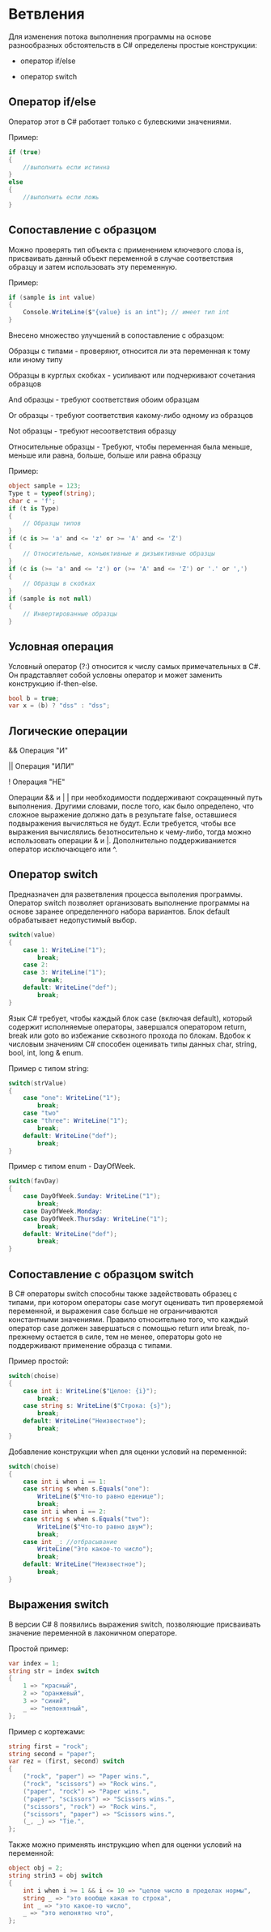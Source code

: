 # Ветвления

Для изменения потока выполнения программы на основе разнообразных обстоятельств в C# определены простые конструкции:

- оператор if/else

- оператор switch

## Оператор if/else

Оператор этот в C# работает только с булевскими значениями. 

Пример:

```csharp
if (true) 
{
    //выполнить если истинна
}
else
{
    //выполнить если ложь
}
```

## Сопоставление с образцом

Можно проверять тип объекта с применением ключевого слова is, присваивать данный объект переменной в случае соответствия образцу и затем использовать эту переменную.

Пример:

```csharp
if (sample is int value)
{
    Console.WriteLine($"{value} is an int"); // имеет тип int
}
```

Внесено множество улучшений в сопоставление с образцом:

Образцы с типами - проверяют, относится ли эта переменная к тому или иному типу

Образцы в курглых скобках - усиливают или подчеркивают сочетания образцов

And образцы - требуют соответствия обоим образцам

Or образцы - требуют соответствия какому-либо одному из образцов

Not образцы - требуют несоответствия образцу

Относительные образцы - Требуют, чтобы переменная была меньше, меньше или равна, больше, больше или равна образцу

Пример:

```csharp
object sample = 123;
Type t = typeof(string);
char c = 'f';
if (t is Type)
{
    // Образцы типов
}
if (c is >= 'a' and <= 'z' or >= 'A' and <= 'Z')
{
    // Относительные, конъюктивные и дизъюктивные образцы
}
if (c is (>= 'a' and <= 'z') or (>= 'A' and <= 'Z') or '.' or ',')
{
    // Образцы в скобках
}
if (sample is not null)
{
    // Инвертированные образцы
}
```

## Условная операция

Условный оператор (?:) относится к числу самых примечательных в C#. Он прадставляет собой условны оператор и может заменить конструкцию if-then-else.

```csharp
bool b = true;
var x = (b) ? "dss" : "dss";
```

## Логические операции

&&      Операция "И"

||      Операция "ИЛИ"

!       Операция "НЕ"

Операции && и | | при необходимости поддерживают сокращенный путь выполнения. Другими словами, после того, как было определено, что сложное выражение должно дать в результате false, оставшиеся подвыражения вычисляться не будут. Если требуется, чтобы все выражения вычислялись безотносительно к чему-либо, тогда можно использовать операции & и |. Дополнительно поддерживаниется оператор исключающего или ^.

## Оператор switch

Предназначен для разветвления процесса выполения программы. Оператор switch позволяет организовать выполнение программы на основе заранее определенного набора вариантов. Блок default обрабатывает недопустимый выбор.

```csharp
switch(value)
{
    case 1: WriteLine("1");
        break;
    case 2:
    case 3: WriteLine("1");
         break;
    default: WriteLine("def");
        break;
}
```

Язык C# требует, чтобы каждый блок case (включая default), который содержит исполняемые операторы, завершался оператором return, break или goto во избежание сквозного прохода по блокам. Вдобок к числовым значениям C# способен оценивать типы данных char, string, bool, int, long & enum.

Пример с типом string:

```csharp
switch(strValue)
{
    case "one": WriteLine("1");
        break;
    case "two"
    case "three": WriteLine("1");
        break;
    default: WriteLine("def");
        break;
}
```

Пример с типом enum - DayOfWeek.

```csharp
switch(favDay)
{
    case DayOfWeek.Sunday: WriteLine("1");
        break;
    case DayOfWeek.Monday:
    case DayOfWeek.Thursday: WriteLine("1");
        break;
    default: WriteLine("def");
        break;
}
```

## Сопоставление с образцом switch

В C# операторы switch способны также задействовать образец с типами, при котором операторы case могут оценивать тип проверяемой переменной, и выражения case больше не ограничиваются константными значениями. Правило относительно того, что каждый оператор case должен завершаться с помощью return или break, по-прежнему остается в силе, тем не менее, операторы goto не поддерживают применение образца с типами.

Пример простой:

```csharp
switch(choise)
{
    case int i: WriteLine($"Целое: {i}");
        break;
    case string s: WriteLine($"Строка: {s}");
        break;
    default: WriteLine("Неизвестное");
        break;
}
```

Добавление конструкции when для оценки условий на переменной:

```csharp
switch(choise)
{
    case int i when i == 1:
    case string s when s.Equals("one"):
        WriteLine($"Что-то равно еденице");
        break;
    case int i when i == 2:
    case string s when s.Equals("two"):
        WriteLine($"Что-то равно двум");
        break;
    case int _: //отбрасывание
        WriteLine("Это какое-то число");
        break;
    default: WriteLine("Неизвестное");
        break;
}
```

## Выражения switch

В версии C# 8 появились выражения switch, позволяющие присваивать значение переменной в лаконичном операторе.

Простой пример:

```csharp
var index = 1;
string str = index switch
{
    1 => "красный",
    2 => "оранжевый",
    3 => "синий",
    _ => "непонятный",
};
```

Пример с кортежами:

```csharp
string first = "rock";
string second = "paper";
var rez = (first, second) switch
{
    ("rock", "paper") => "Paper wins.",
    ("rock", "scissors") => "Rock wins.",
    ("paper", "rock") => "Paper wins.",
    ("paper", "scissors") => "Scissors wins.",
    ("scissors", "rock") => "Rock wins.",
    ("scissors", "paper") => "Scissors wins.",
    (_, _) => "Tie.",
};
```

Также можно применять инструкцию when для оценки условий на переменной:

```csharp
object obj = 2;
string strin3 = obj switch
{
    int i when i >= 1 && i <= 10 => "целое число в пределах нормы",
    string _ => "это вообще какая то строка",
    int _ => "это какое-то число",
    _ => "это непонятно что",
};
```